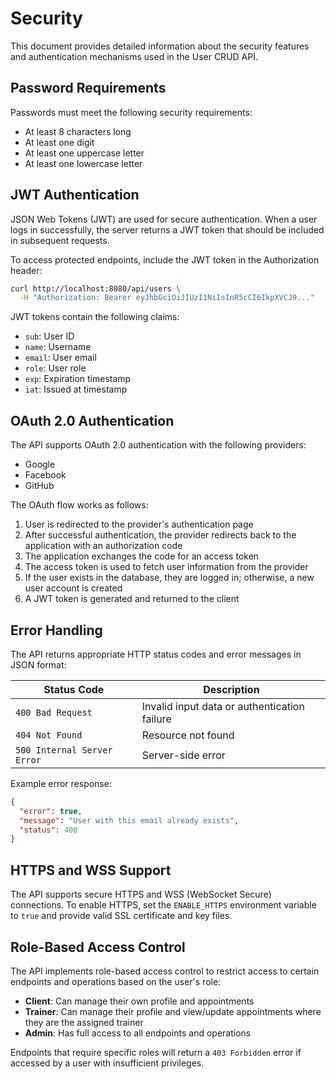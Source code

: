 # Security

This document provides detailed information about the security features and authentication mechanisms used in the User CRUD API.

## Password Requirements

Passwords must meet the following security requirements:
- At least 8 characters long
- At least one digit
- At least one uppercase letter
- At least one lowercase letter

## JWT Authentication

JSON Web Tokens (JWT) are used for secure authentication. When a user logs in successfully, the server returns a JWT token that should be included in subsequent requests.

To access protected endpoints, include the JWT token in the Authorization header:

```bash
curl http://localhost:8080/api/users \
  -H "Authorization: Bearer eyJhbGciOiJIUzI1NiIsInR5cCI6IkpXVCJ9..."
```

JWT tokens contain the following claims:
- `sub`: User ID
- `name`: Username
- `email`: User email
- `role`: User role
- `exp`: Expiration timestamp
- `iat`: Issued at timestamp

## OAuth 2.0 Authentication

The API supports OAuth 2.0 authentication with the following providers:
- Google
- Facebook
- GitHub

The OAuth flow works as follows:
1. User is redirected to the provider's authentication page
2. After successful authentication, the provider redirects back to the application with an authorization code
3. The application exchanges the code for an access token
4. The access token is used to fetch user information from the provider
5. If the user exists in the database, they are logged in; otherwise, a new user account is created
6. A JWT token is generated and returned to the client

## Error Handling

The API returns appropriate HTTP status codes and error messages in JSON format:

| Status Code | Description |
|-------------|-------------|
| `400 Bad Request` | Invalid input data or authentication failure |
| `404 Not Found` | Resource not found |
| `500 Internal Server Error` | Server-side error |

Example error response:

```json
{
  "error": true,
  "message": "User with this email already exists",
  "status": 400
}
```

## HTTPS and WSS Support

The API supports secure HTTPS and WSS (WebSocket Secure) connections. To enable HTTPS, set the `ENABLE_HTTPS` environment variable to `true` and provide valid SSL certificate and key files.

## Role-Based Access Control

The API implements role-based access control to restrict access to certain endpoints and operations based on the user's role:

- **Client**: Can manage their own profile and appointments
- **Trainer**: Can manage their profile and view/update appointments where they are the assigned trainer
- **Admin**: Has full access to all endpoints and operations

Endpoints that require specific roles will return a `403 Forbidden` error if accessed by a user with insufficient privileges.